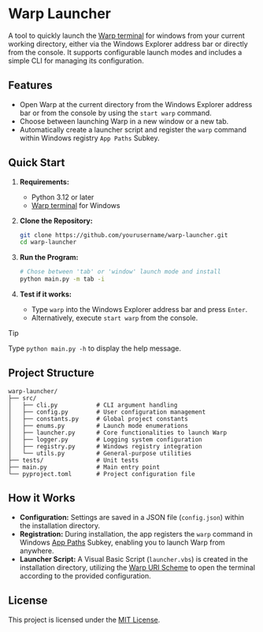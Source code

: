 # Warp Launcher

A tool to quickly launch the [Warp terminal](https://www.warp.dev/) for windows from your current working directory,
either via the Windows Explorer address bar or directly from the console. It supports configurable launch modes and
includes a simple CLI for managing its configuration.

## Features

- Open Warp at the current directory from the Windows Explorer address bar or from the console by using the
  `start warp` command.
- Choose between launching Warp in a new window or a new tab.
- Automatically create a launcher script and register the `warp` command within Windows registry `App Paths` Subkey.

## Quick Start

1. **Requirements:**
    - Python 3.12 or later
    - [Warp terminal](https://www.warp.dev/download) for Windows

2. **Clone the Repository:**
   ```bash
   git clone https://github.com/yourusername/warp-launcher.git
   cd warp-launcher
   ```

3. **Run the Program:**
    ```bash
    # Chose between 'tab' or 'window' launch mode and install 
    python main.py -m tab -i
    ```

4. **Test if it works:**
   - Type `warp` into the Windows Explorer address bar and press `Enter`.
   - Alternatively, execute `start warp` from the console.

> [!TIP]
> Type `python main.py -h` to display the help message.

## Project Structure

```text
warp-launcher/
├── src/
│   ├── cli.py           # CLI argument handling
│   ├── config.py        # User configuration management
│   ├── constants.py     # Global project constants
│   ├── enums.py         # Launch mode enumerations
│   ├── launcher.py      # Core functionalities to launch Warp
│   ├── logger.py        # Logging system configuration
│   ├── registry.py      # Windows registry integration
│   └── utils.py         # General-purpose utilities
├── tests/               # Unit tests
├── main.py              # Main entry point
└── pyproject.toml       # Project configuration file

```

## How it Works

- **Configuration:** Settings are saved in a JSON file (`config.json`) within the installation directory.
- **Registration:** During installation, the app registers the `warp` command in
  Windows [App Paths](https://learn.microsoft.com/en-us/windows/win32/shell/app-registration) Subkey, enabling you to
  launch Warp from anywhere.
- **Launcher Script:** A Visual Basic Script (`launcher.vbs`) is created in the installation directory, utilizing
  the [Warp URI Scheme](https://docs.warp.dev/features/uri-scheme) to open the terminal according to the provided
  configuration.

## License

This project is licensed under the [MIT License](LICENSE).
